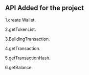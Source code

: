 ## API Added for the project 

1.create Wallet.

2.getTokenList.

3.BuildingTransaction.

4.getTransaction.

5.getTransactionHash.

6.getBalance.
